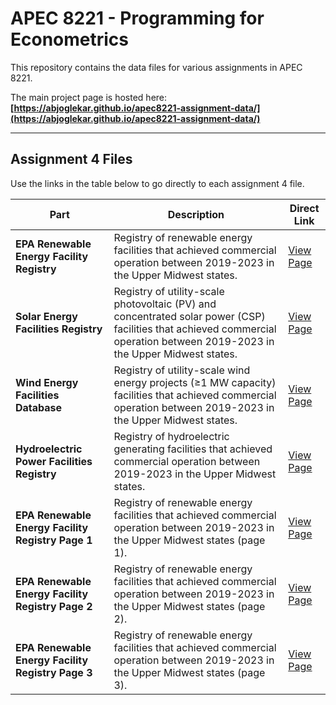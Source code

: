 # APEC 8221 - Programming for Econometrics

This repository contains the data files for various assignments in APEC 8221. 

The main project page is hosted here: **[https://abjoglekar.github.io/apec8221-assignment-data/](https://abjoglekar.github.io/apec8221-assignment-data/)**

--- 

## Assignment 4 Files

Use the links in the table below to go directly to each assignment 4 file.

| Part                | Description                                | Direct Link                                                                                                 |
| ------------------- | ------------------------------------------ | ----------------------------------------------------------------------------------------------------------- |
| **EPA Renewable Energy Facility Registry** | Registry of renewable energy facilities that achieved commercial operation between 2019-2023 in the Upper Midwest states. | [View Page](https://abjoglekar.github.io/apec8221-assignment-data/assignment4/epa_renewable_facilities.html) |
| **Solar Energy Facilities Registry** | Registry of utility-scale photovoltaic (PV) and concentrated solar power (CSP) facilities that achieved commercial operation between 2019-2023 in the Upper Midwest states. | [View Page](https://abjoglekar.github.io/apec8221-assignment-data/assignment4/epa_solar_facilities.html) |
| **Wind Energy Facilities Database** | Registry of utility-scale wind energy projects (≥1 MW capacity) facilities that achieved commercial operation between 2019-2023 in the Upper Midwest states. | [View Page](https://abjoglekar.github.io/apec8221-assignment-data/assignment4/epa_wind_facilities.html) |
| **Hydroelectric Power Facilities Registry** | Registry of hydroelectric generating facilities that achieved commercial operation between 2019-2023 in the Upper Midwest states. | [View Page](https://abjoglekar.github.io/apec8221-assignment-data/assignment4/epa_hydro_facilities.html) |
| **EPA Renewable Energy Facility Registry Page 1** | Registry of renewable energy facilities that achieved commercial operation between 2019-2023 in the Upper Midwest states (page 1). | [View Page](https://abjoglekar.github.io/apec8221-assignment-data/assignment4/epa_renewable_facilities_page1.html) |
| **EPA Renewable Energy Facility Registry Page 2** |  Registry of renewable energy facilities that achieved commercial operation between 2019-2023 in the Upper Midwest states (page 2). | [View Page](https://abjoglekar.github.io/apec8221-assignment-data/assignment4/epa_renewable_facilities_page2.html) |
| **EPA Renewable Energy Facility Registry Page 3** |  Registry of renewable energy facilities that achieved commercial operation between 2019-2023 in the Upper Midwest states (page 3). | [View Page](https://abjoglekar.github.io/apec8221-assignment-data/assignment4/epa_renewable_facilities_page3.html) |
